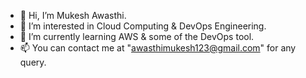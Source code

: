 - 👋 Hi, I’m Mukesh Awasthi.
- 👀 I’m interested in Cloud Computing & DevOps Engineering.
- 🌱 I’m currently learning AWS & some of the DevOps tool.
- 📫 You can contact me at "awasthimukesh123@gmail.com" for any query.

<!---
mukes137/mukes137 is a ✨ special ✨ repository because its `README.md` (this file) appears on your GitHub profile.
You can click the Preview link to take a look at your changes.
--->
